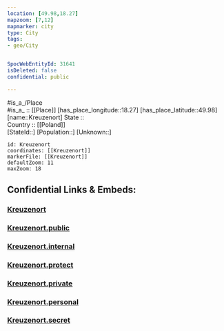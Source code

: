 ```yaml
---
location: [49.98,18.27] 
mapzoom: [7,12] 
mapmarker: city 
type: City
tags:
- geo/City


SpocWebEntityId: 31641
isDeleted: false
confidential: public

---
```

#is_a_/Place  
#is_a_ :: [[Place]] 
[has_place_longitude::18.27] 
[has_place_latitude::49.98] 
[name::Kreuzenort] 
State ::  
Country :: [[Poland]]  
[StateId::] 
[Population::] 
[Unknown::] 


```leaflet
id: Kreuzenort
coordinates: [[Kreuzenort]] 
markerFile: [[Kreuzenort]] 
defaultZoom: 11 
maxZoom: 18
```


## Confidential Links & Embeds: 

### [Kreuzenort](/_Standards/Earth/Continent/Europe/Europe~East/Poland/Provinces~Poland/Silesian/City/Kreuzenort.md) 

### [Kreuzenort.public](/_public/Earth/Continent/Europe/Europe~East/Poland/Provinces~Poland/Silesian/City/Kreuzenort.public.md) 

### [Kreuzenort.internal](/_internal/Earth/Continent/Europe/Europe~East/Poland/Provinces~Poland/Silesian/City/Kreuzenort.internal.md) 

### [Kreuzenort.protect](/_protect/Earth/Continent/Europe/Europe~East/Poland/Provinces~Poland/Silesian/City/Kreuzenort.protect.md) 

### [Kreuzenort.private](/_private/Earth/Continent/Europe/Europe~East/Poland/Provinces~Poland/Silesian/City/Kreuzenort.private.md) 

### [Kreuzenort.personal](/_personal/Earth/Continent/Europe/Europe~East/Poland/Provinces~Poland/Silesian/City/Kreuzenort.personal.md) 

### [Kreuzenort.secret](/_secret/Earth/Continent/Europe/Europe~East/Poland/Provinces~Poland/Silesian/City/Kreuzenort.secret.md)

